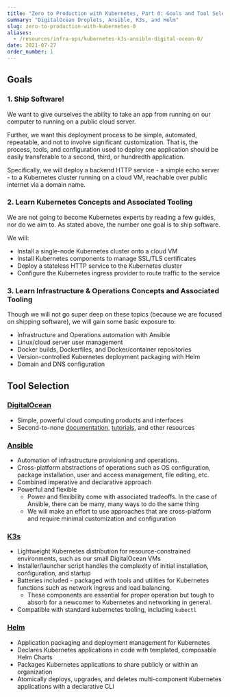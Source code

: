 ```yaml
---
title: "Zero to Production with Kubernetes, Part 0: Goals and Tool Selection"
summary: "DigitalOcean Droplets, Ansible, K3s, and Helm"
slug: zero-to-production-with-kubernetes-0
aliases:
  - /resources/infra-ops/kubernetes-k3s-ansible-digital-ocean-0/
date: 2021-07-27
order_number: 1
---
```


## Goals

### 1. Ship Software!

We want to give ourselves the ability to take an app from running on our computer to running on a public cloud server.

Further, we want this deployment process to be simple, automated, repeatable, and not to involve significant customization.
That is, the process, tools, and configuration used to deploy one application should be easily transferable to a second, third, or hundredth application.

Specifically, we will deploy a backend HTTP service - a simple echo server - to a
Kubernetes cluster running on a cloud VM, reachable over public internet via a domain name.

### 2. Learn Kubernetes Concepts and Associated Tooling

We are not going to become Kubernetes experts by reading a few guides, nor do we aim to.
As stated above, the number one goal is to ship software.

We will:

* Install a single-node Kubernetes cluster onto a cloud VM
* Install Kubernetes components to manage SSL/TLS certificates
* Deploy a stateless HTTP service to the Kubernetes cluster
* Configure the Kubernetes ingress provider to route traffic to the service

### 3. Learn Infrastructure & Operations Concepts and Associated Tooling

Though we will not go super deep on these topics (because we are focused on shipping software),
we will gain some basic exposure to:

* Infrastructure and Operations automation with Ansible
* Linux/cloud server user management
* Docker builds, Dockerfiles, and Docker/container repositories
* Version-controlled Kubernetes deployment packaging with Helm
* Domain and DNS configuration

<!---
Practices and Preferences:
* Automation of Manual Processes
* Infrastructure as Code
* Declarative over Imperative
Tools: Ansible, Helm, K3s, and DigitalOcean
-->


## Tool Selection

### [DigitalOcean](https://www.digitalocean.com/)
* Simple, powerful cloud computing products and interfaces
* Second-to-none [documentation](https://docs.digitalocean.com),
[tutorials](https://www.digitalocean.com/community/tutorials), and other resources


### [Ansible](https://docs.ansible.com/ansible/latest/)
* Automation of infrastructure provisioning and operations.
* Cross-platform abstractions of operations such as OS configuration, package installation, user and access management, file editing, etc.
* Combined imperative and declarative approach
* Powerful and flexible
  * Power and flexibility come with associated tradeoffs.
  In the case of Ansible, there can be many, many ways to do the same thing
  * We will make an effort to use approaches that are cross-platform and require minimal customization and configuration


### [K3s](https://rancher.com/docs/k3s/latest/en/)
* Lightweight Kubernetes distribution for resource-constrained environments, such as our small DigitalOcean VMs
* Installer/launcher script handles the complexity of initial installation, configuration, and startup
* Batteries included - packaged with tools and utilities for Kubernetes functions such as network ingress and load balancing.
  * These components are essential for proper operation but tough to absorb for a newcomer to Kubernetes and networking in general.
* Compatible with standard kubernetes tooling, including `kubectl`

### [Helm](https://helm.sh/docs/)
* Application packaging and deployment management for Kubernetes
* Declares Kubernetes applications in code with templated, composable Helm Charts
* Packages Kubernetes applications to share publicly or within an organization
* Atomically deploys, upgrades, and deletes multi-component Kubernetes applications with a declarative CLI
